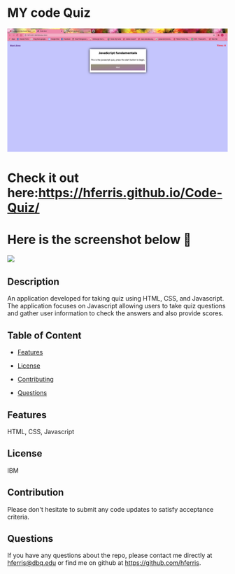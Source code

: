 # MY code Quiz
![Alt text](/./Assets/imgs/snap-shot.png?raw=true "Screenshot")
# Check it out here:https://hferris.github.io/Code-Quiz/
# Here is the screenshot below :star_struck:

<img src="https://img.shields.io/badge/License-IPL%201.0-blue.svg"></img>

## Description
 An application developed for taking quiz using HTML, CSS, and Javascript. The application focuses on Javascript allowing users to take quiz questions and gather user information to check the answers and also provide scores.

## Table of Content

* [Features](#features)

* [License​](#license)

* [Contributing​](#contribution)

* [Questions](#questions)

## Features
HTML, CSS, Javascript

## License
IBM

## Contribution
Please don't hesitate to submit any code updates to satisfy acceptance criteria.

## Questions
 If you have any questions about the repo, please contact me directly at hferris@dbq.edu or find me on github at https://github.com/hferris.

